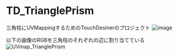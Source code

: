 ﻿# TD_TrianglePrism

三角柱にUVMappingするためのTouchDesinerのプロジェクト
![image](https://github.com/syoukera/TD_TrianglePrism/assets/39158849/5c3e362c-a61b-4f03-9853-1d754e5ad4cb)

以下の画像のRGBを三角柱のそれぞれの辺に割り当てている
![UVmap_TrianglePrism](https://github.com/syoukera/TD_TrianglePrism/assets/39158849/e65f0d67-1a7e-4e90-a6bb-25c0e80e8e9b)
